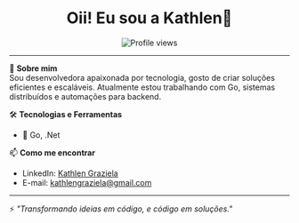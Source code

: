<h1 align="center">Oii! Eu sou a Kathlen👋</h1>

<p align="center">
  <img src="https://komarev.com/ghpvc/?username=seuusuario&color=blue" alt="Profile views" />
</p>

---

🎯 **Sobre mim**  
Sou desenvolvedora apaixonada por tecnologia, gosto de criar soluções eficientes e escaláveis. Atualmente estou trabalhando com Go, sistemas distribuídos e automações para backend.

🛠 **Tecnologias e Ferramentas**  
- 🔧 Go, .Net

📫 **Como me encontrar**  
- LinkedIn: [Kathlen Graziela]([https://www.linkedin.com/in/kathlen-graziela-da-silva-ba578ab7/])  
- E-mail: kathlengraziela@gmail.com

---

⚡ *"Transformando ideias em código, e código em soluções."*
